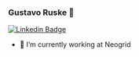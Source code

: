 ### Gustavo Ruske 🤟
[![Linkedin Badge](https://img.shields.io/badge/-LinkedIn-blue?style=flat-square&logo=Linkedin&logoColor=white&link=https://www.linkedin.com/in/gustavo-ruske-020b10148/)](https://www.linkedin.com/in/gustavo-ruske-020b10148/)

- 🔭 I’m currently working at Neogrid
